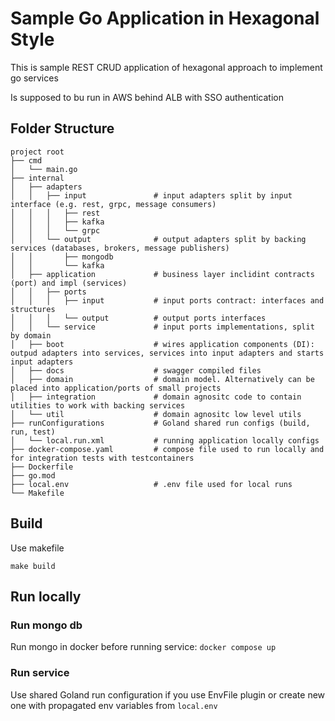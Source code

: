 # Sample Go Application in Hexagonal Style

This is sample REST CRUD application of hexagonal approach to implement go services

Is supposed to bu run in AWS behind ALB with SSO authentication

## Folder Structure

```
project root
├── cmd
│   └── main.go
├── internal
│   ├── adapters
│   │   ├── input               # input adapters split by input interface (e.g. rest, grpc, message consumers)
│   │   │   ├── rest
│   │   │   ├── kafka
│   │   │   └── grpc
│   │   └── output              # output adapters split by backing services (databases, brokers, message publishers)
│   │       ├── mongodb
│   │       └── kafka
│   ├── application             # business layer inclidint contracts (port) and impl (services)       
│   │   ├── ports       
│   │   │   ├── input           # input ports contract: interfaces and structures     
│   │   │   └── output          # output ports interfaces
│   │   └── service             # input ports implementations, split by domain    
│   ├── boot                    # wires application components (DI): outpud adapters into services, services into input adapters and starts input adapters    
│   ├── docs                    # swagger compiled files    
│   ├── domain                  # domain model. Alternatively can be placed into application/ports of small projects    
│   ├── integration             # domain agnositc code to contain utilities to work with backing services    
│   └── util                    # domain agnositc low level utils    
├── runConfigurations           # Goland shared run configs (build, run, test)
│   └── local.run.xml           # running application locally configs
├── docker-compose.yaml         # compose file used to run locally and for integration tests with testcontainers
├── Dockerfile
├── go.mod
├── local.env                   # .env file used for local runs
└── Makefile
```

## Build

Use makefile

`make build`

## Run locally

### Run mongo db

Run mongo in docker before running service:
`docker compose up`

### Run service

Use shared Goland run configuration if you use EnvFile plugin or create new one with propagated env variables from
`local.env`

